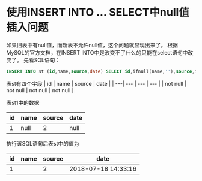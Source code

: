 # 使用INSERT INTO ... SELECT中null值插入问题

如果旧表中有null值，而新表不允许null值，这个问题就显现出来了。
根据MySQL的官方文档，在INSERT INTO中是改变不了什么的只能在select语句中改变了。
先看SQL语句：

```sql
INSERT INTO st (id,name,source,date) SELECT id,ifnull(name,''),source,ifnull(date,now()) FROM st;
```
表st有四个字段
| id | name | source | date |
| ---| --- | --- | --- |
| not null | not null | not null | not null |

表st1中的数据

| id | name | source | date |
| --- | --- | --- | --- |
| 1 | null | 2 |  null |

执行该SQL语句后表st中的值为

| id | name | source | date |
| --- | --- | --- | --- |
| 1 | | 2 |2018-07-18 14:33:16 |
